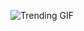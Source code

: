 
<!-- GIF_SECTION -->
![Trending GIF](https://media2.giphy.com/media/v1.Y2lkPThiYjIxNzcyOXZ2OW1yYW85Z245a3o3N2owYmdzZnp0Y2pxaXZzcGJxMmRoMG95dSZlcD12MV9naWZzX3NlYXJjaCZjdD1n/ENY5vJgJPEfG3Ym14H/giphy.gif)
<!-- END_GIF_SECTION -->
